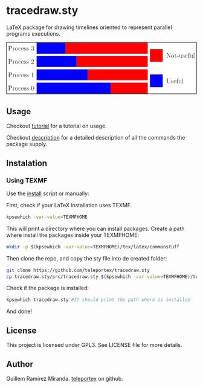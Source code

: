 # tracedraw.sty
LaTeX package for drawing timelines oriented to represent parallel programs executions.

![](doc/img/adv_example.png)

## Usage
Checkout [tutorial](doc/tutorial.md) for a tutorial on usage.

Checkout [description](doc/description.md) for a detailed description of all the commands the package supply.

## Instalation

### Using TEXMF

Use the [install](install) script or manually:

First, check if your LaTeX installation uses TEXMF.

```bash
kpsewhich -var-value=TEXMFHOME
```

This will print a directory where you can install packages.
Create a path where install the packages inside your TEXMFHOME:

```bash
mkdir -p $(kpsewhich -var-value=TEXMFHOME)/tex/latex/commonstuff
```
Then clone the repo, and copy the sty file into de created folder:

```bash
git clone https://github.com/teleportex/tracedraw.sty
cp tracedraw.sty/src/tracedraw.sty $(kpsewhich -var-value=TEXMFHOME)/tex/latex/commonstuff/
```

Check if the package is installed:
```bash
kpsewhich tracedraw.sty #It should print the path where is installed
```
And done!

## License
This project is licensed under GPL3. See LICENSE file for more details.

## Author
Guillem Ramírez Miranda. [teleportex](https://github.com/teleportex) on github.
